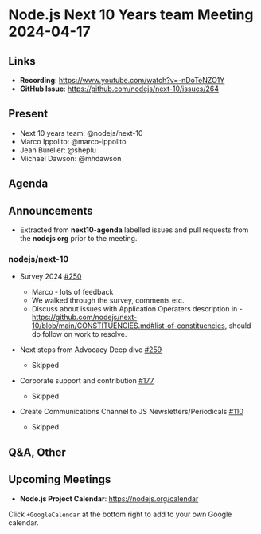 # Node.js  Next 10 Years team Meeting 2024-04-17

## Links

* **Recording**: <https://www.youtube.com/watch?v=-nDoTeNZO1Y>
* **GitHub Issue**: <https://github.com/nodejs/next-10/issues/264>

## Present

* Next 10 years team: @nodejs/next-10
* Marco Ippolito: @marco-ippolito
* Jean Burelier: @sheplu
* Michael Dawson: @mhdawson

## Agenda

## Announcements

* Extracted from **next10-agenda** labelled issues and pull requests from the **nodejs org** prior to the meeting.

### nodejs/next-10

* Survey 2024 [#250](https://github.com/nodejs/next-10/issues/250)
  * Marco - lots of feedback
  * We walked through the survey, comments etc.
  * Discuss about issues with Application Operaters description in - <https://github.com/nodejs/next-10/blob/main/CONSTITUENCIES.md#list-of-constituencies>, should do follow on work to resolve.

* Next steps from Advocacy Deep dive [#259](https://github.com/nodejs/next-10/issues/259)
  * Skipped

* Corporate support and contribution [#177](https://github.com/nodejs/next-10/issues/177)
  * Skipped

* Create Communications Channel to JS Newsletters/Periodicals [#110](https://github.com/nodejs/next-10/issues/110)
  * Skipped

## Q&A, Other

## Upcoming Meetings

* **Node.js Project Calendar**: <https://nodejs.org/calendar>

Click `+GoogleCalendar` at the bottom right to add to your own Google calendar.
